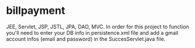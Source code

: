 # billpayment
 JEE, Servlet, JSP, JSTL, JPA, DAO, MVC.
 In order for this project to function you'll need to enter your DB info in persistence.xml file and add a gmail account infos (email and password) in the SuccesServlet.java file.
